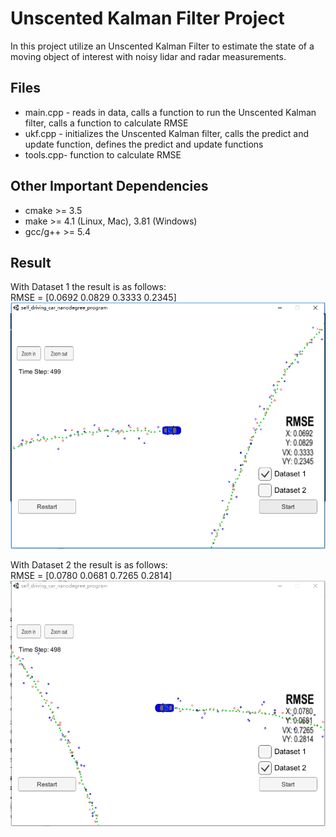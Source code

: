 # Unscented Kalman Filter Project 

In this project utilize an Unscented Kalman Filter to estimate the state of a moving object of interest with noisy lidar and radar measurements. 

## Files                           
* main.cpp - reads in data, calls a function to run the Unscented Kalman filter, calls a function to calculate RMSE                  
* ukf.cpp - initializes the Unscented Kalman filter, calls the predict and update function, defines the predict and update functions      
* tools.cpp- function to calculate RMSE

## Other Important Dependencies
* cmake >= 3.5
* make >= 4.1 (Linux, Mac), 3.81 (Windows)
* gcc/g++ >= 5.4

## Result
With Dataset 1 the result is as follows:                   
RMSE = [0.0692 0.0829 0.3333 0.2345]                       
![Image text](https://github.com/Yunying-Chen/CarND-Unscented-Kalman-Filter-Project/blob/master/img/data1.png)     







With Dataset 2 the result is as follows:                   
RMSE = [0.0780 0.0681 0.7265 0.2814]                       
![Image text](https://github.com/Yunying-Chen/CarND-Unscented-Kalman-Filter-Project/blob/master/img/data2.png)     






